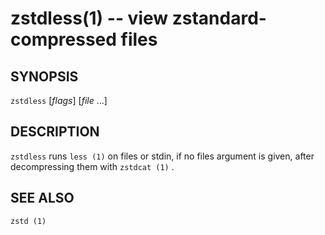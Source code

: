 zstdless(1) -- view zstandard-compressed files
============================================================================

SYNOPSIS
--------

`zstdless` [*flags*] [_file_ ...]


DESCRIPTION
-----------
`zstdless` runs `less (1)` on files or stdin, if no files argument is given, after decompressing them with `zstdcat (1)`
.

SEE ALSO
--------
`zstd (1)`
